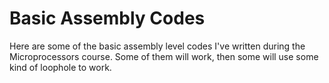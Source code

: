 # Basic Assembly Codes
Here are some of the basic assembly level codes I've written during the Microprocessors course.
Some of them will work, then some will use some kind of loophole to work.